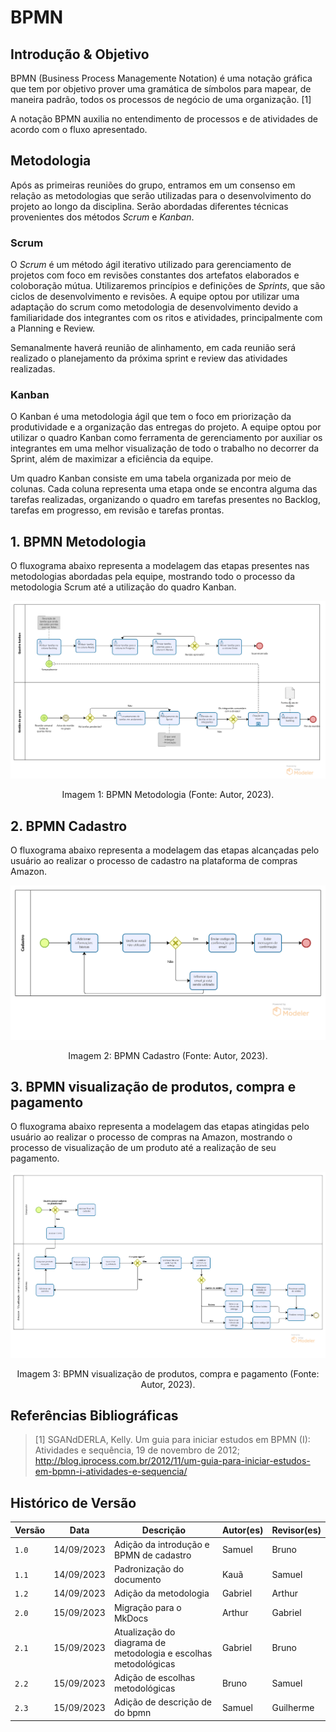 # BPMN

## Introdução & Objetivo

BPMN (Business Process Managemente Notation) é uma notação gráfica que tem por objetivo prover uma gramática de símbolos para mapear, de maneira padrão, todos os processos de negócio de uma organização. [1]

A notação BPMN auxilia no entendimento de processos e de atividades de acordo com o fluxo apresentado.

## Metodologia

Após as primeiras reuniões do grupo, entramos em um consenso em relação as metodologias que serão utilizadas para o desenvolvimento do projeto ao longo da disciplina. Serão abordadas diferentes técnicas provenientes dos métodos _Scrum_ e _Kanban_.

### Scrum

O _Scrum_ é um método ágil iterativo utilizado para gerenciamento de projetos com foco em revisões constantes dos artefatos elaborados e coloboração mútua. Utilizaremos princípios e definições de _Sprints_, que são ciclos de desenvolvimento e revisões. A equipe optou por utilizar uma adaptação do scrum como metodologia de desenvolvimento devido a familiaridade dos integrantes com os ritos e atividades, principalmente com a Planning e Review.

Semanalmente haverá reunião de alinhamento, em cada reunião será realizado o planejamento da próxima sprint e review das atividades realizadas.

### Kanban

O Kanban é uma metodologia ágil que tem o foco em priorização da produtividade e a organização das entregas do projeto. A equipe optou por utilizar o quadro Kanban como ferramenta de gerenciamento por auxiliar os integrantes em uma melhor visualização de todo o trabalho no decorrer da Sprint, além de maximizar a eficiência da equipe.

Um quadro Kanban consiste em uma tabela organizada por meio de colunas. Cada coluna representa uma etapa onde se encontra alguma das tarefas realizadas, organizando o quadro em tarefas presentes no Backlog, tarefas em progresso, em revisão e tarefas prontas.


## 1. BPMN Metodologia

O fluxograma abaixo representa a modelagem das etapas presentes nas metodologias abordadas pela equipe, mostrando todo o processo da metodologia Scrum até a utilização do quadro Kanban.


![BPMN Metodologia](./assets/BPMN_Metodologia.png)

<div style="text-align: center">
    <p> Imagem 1: BPMN Metodologia (Fonte: Autor, 2023).</p>
</div>

## 2. BPMN Cadastro

O fluxograma abaixo representa a modelagem das etapas alcançadas pelo usuário ao realizar o processo de cadastro na plataforma de compras Amazon. 

![BPMN Cadastro](./assets/BPMN_cadastro.png)

<div style="text-align: center">
    <p> Imagem 2: BPMN Cadastro (Fonte: Autor, 2023).</p>
</div>

## 3. BPMN visualização de produtos, compra e pagamento

O fluxograma abaixo representa a modelagem das etapas atingidas pelo usuário ao realizar o processo de compras na Amazon, mostrando o processo de visualização de um produto até a realização de seu pagamento.

![BPMN visualização de produtos, compra e pagamento](./assets/BPMN_buy.png)
<div style="text-align: center">
    <p> Imagem 3: BPMN visualização de produtos, compra e pagamento (Fonte: Autor, 2023).</p>
</div>

## Referências Bibliográficas

> [1] SGANdDERLA, Kelly. Um guia para iniciar estudos em BPMN (I): Atividades e sequência, 19 de novembro de 2012; http://blog.iprocess.com.br/2012/11/um-guia-para-iniciar-estudos-em-bpmn-i-atividades-e-sequencia/

## Histórico de Versão

| Versão | Data       | Descrição                                                         | Autor(es) | Revisor(es) |
| ------ | ---------- | ----------------------------------------------------------------- | --------- | ----------- |
| `1.0`  | 14/09/2023 | Adição da introdução e BPMN de cadastro                           | Samuel    | Bruno       |
| `1.1`  | 14/09/2023 | Padronização do documento                                         | Kauã      | Samuel      |
| `1.2`  | 14/09/2023 | Adição da metodologia                                             | Gabriel   | Arthur      |
| `2.0`  | 15/09/2023 | Migração para o MkDocs                                            | Arthur    | Gabriel     |
| `2.1`  | 15/09/2023 | Atualização do diagrama de metodologia e escolhas metodológicas   | Gabriel   | Bruno       |
| `2.2`  | 15/09/2023 | Adição de escolhas metodológicas                                  | Bruno     | Samuel      |
| `2.3`  | 15/09/2023 | Adição de descrição de do bpmn                                    | Samuel    | Guilherme    |
